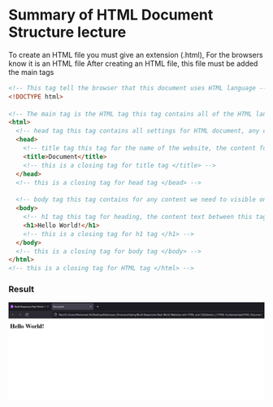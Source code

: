 # Summary of HTML Document Structure lecture

To create an HTML file you must give an extension (.html), For the browsers know it is an HTML file
After creating an HTML file, this file must be added the main tags

```html
<!-- This tag tell the browser that this document uses HTML language -->
<!DOCTYPE html>

<!-- The main tag is the HTML tag this tag contains all of the HTML language tags -->
<html>
  <!-- head tag this tag contains all settings for HTML document, any content between this tag is not visible in the browser -->
  <head>
    <!-- title tag this tag for the name of the website, the content for this tag is visible in a tab for the browser -->
    <title>Document</title>
    <!-- this is a closing tag for title tag </title> -->
  </head>
  <!-- this is a closing tag for head tag </bead> -->

  <!-- body tag this tag contains for any content we need to visible on our website such as (paragraphs, links, headings, images, videos, etc) -->
  <body>
    <!-- h1 tag this tag for heading, the content text between this tag will be visible only on our website -->
    <h1>Hello World!</h1>
    <!-- this is a closing tag for h1 tag </h1> -->
  </body>
  <!-- this is a closing tag for body tag </body> -->
</html>
<!-- this is a closing tag for HTML tag </html> -->
```

### Result

![The is Result](result.png)
